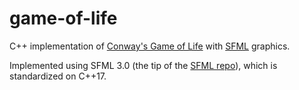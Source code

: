 # game-of-life
C++ implementation of [Conway's Game of Life](https://conwaylife.com/wiki/Conway%27s_Game_of_Life) with [SFML](https://www.sfml-dev.org/index.php) graphics.

Implemented using SFML 3.0 (the tip of the [SFML repo](https://github.com/SFML/SFML)), which is standardized on C++17.

